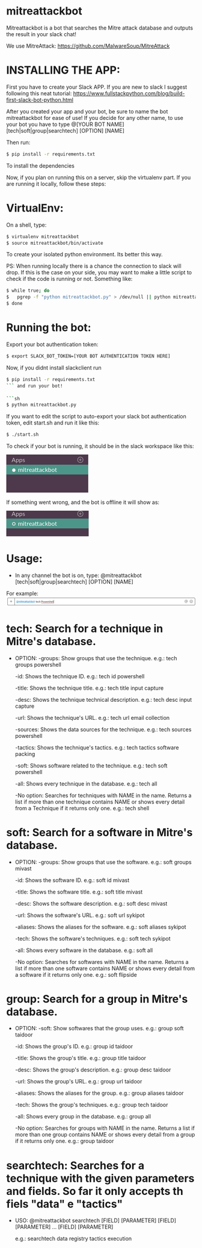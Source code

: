 # mitreattackbot

Mitreattackbot is a bot that searches the Mitre attack database and outputs the result in your slack chat!

We use MitreAttack: https://github.com/MalwareSoup/MitreAttack

# 	INSTALLING THE APP: 

First you have to create your Slack APP. If you are new to slack I suggest following this neat tutorial: https://www.fullstackpython.com/blog/build-first-slack-bot-python.html

After you created your app and your bot, be sure to name the bot mitreattackbot for ease of use!
If you decide for any other name, to use your bot you have to type @[YOUR BOT NAME] [tech|soft|group|searchtech] [OPTION] [NAME]

Then run:
```sh
$ pip install -r requirements.txt
```

To install the dependencies

Now, if you plan on running this on a server, skip the virtualenv part. If you are running it locally, follow these steps:

# VirtualEnv:

On a shell, type:
```sh
$ virtualenv mitreattackbot
$ source mitreattackbot/bin/activate
```

To create your isolated python environment. Its better this way.

PS: When running locally there is a chance the connection to slack will drop. If this is the case on your side, you may want to make a little script to check if the code is running or not. Something like:

```sh
$ while true; do
$	pgrep -f "python mitreattackbot.py" > /dev/null || python mitreattackbot.py
$ done
```

# Running the bot:

Export your bot authentication token: 
```sh
$ export SLACK_BOT_TOKEN=[YOUR BOT AUTHENTICATION TOKEN HERE]
```

Now, if you didnt install slackclient run 
```sh
$ pip install -r requirements.txt
``` and run your bot!

```sh
$ python mitreattackbot.py
```

If you want to edit the script to auto-export your slack bot authentication token, edit start.sh and run it like this:

```sh
$ ./start.sh 
```

To check if your bot is running, it should be in the slack workspace like this:

![](/MitreAttack/mitrebotrunning.png)

If something went wrong, and the bot is offline it will show as:

![](/MitreAttack/mitrebotnotrunning.png)

# Usage:
- In any channel the bot is on, type:
@mitreattackbot [tech|soft|group|searchtech] [OPTION] [NAME]

For example:
![](/MitreAttack/usageexample.png)

# tech: Search for a technique in Mitre's database.
- OPTION: 
	-groups: Show groups that use the technique. e.g.: tech groups powershell
	
	-id: Shows the technique ID. e.g.: tech id powershell
	
	-title: Shows the technique title. e.g.: tech title input capture
	
	-desc: Shows the technique technical description. e.g.: tech desc input capture
	
	-url: Shows the technique's URL. e.g.: tech url email collection
	
	-sources: Shows the data sources for the technique. e.g.: tech sources powershell
	
	-tactics: Shows  the technique's tactics. e.g.: tech tactics software packing
	
	-soft: Shows software related to the technique. e.g.: tech soft powershell
	
	-all: Shows every technique in the database. e.g.: tech all
	
	-No option: Searches for techniques with NAME in the name. Returns a list if more than one technique contains NAME or shows every detail from a Technique if it returns only one. e.g.: tech shell
	

# soft: Search for a software in Mitre's database.
- OPTION: 
	-groups: Show groups that use the software. e.g.: soft groups mivast
	
	-id: Shows the software ID. e.g.: soft id mivast
	
	-title: Shows the software title. e.g.: soft title mivast
	
	-desc: Shows the software description. e.g.: soft desc mivast
	
	-url: Shows the software's URL. e.g.: soft url sykipot
	
	-aliases: Shows the aliases for the software. e.g.: soft aliases sykipot
	
	-tech: Shows  the software's techniques. e.g.: soft tech sykipot
	
	-all: Shows every software in the database. e.g.: soft all
	
	-No option: Searches for softwares with NAME in the name. Returns a list if more than one software contains NAME or shows every detail from a software if it returns only one. e.g.: soft flipside
	
# group: Search for a group in Mitre's database.
- OPTION: 
	-soft: Show softwares that the group uses. e.g.: group soft taidoor
	
	-id: Shows the group's ID. e.g.: group id taidoor
	
	-title: Shows the group's title. e.g.: group title taidoor
	
	-desc: Shows the group's description. e.g.: group desc taidoor
	
	-url: Shows the group's URL. e.g.: group url taidoor
	
	-aliases: Shows the aliases for the group. e.g.: group aliases taidoor
	
	-tech: Shows  the group's techniques. e.g.: group tech taidoor
	
	-all: Shows every group in the database. e.g.: group all
	
	-No option: Searches for groups with NAME in the name. Returns a list if more than one group contains NAME or shows every detail from a group if it returns only one. e.g.: group taidoor
	
	
# searchtech: Searches for a technique with the given parameters and fields. So far it only accepts th fiels "data" e "tactics"
- USO: @mitreattackbot searchtech [FIELD] [PARAMETER] [FIELD] [PARAMETER] ... [FIELD] [PARAMETER]

	e.g.: searchtech data registry tactics execution
